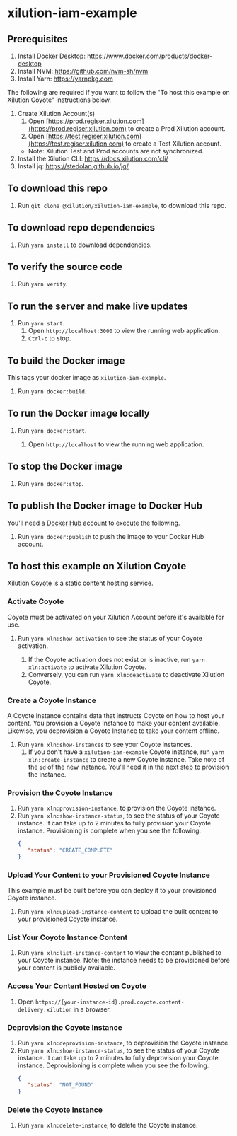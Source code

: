 # xilution-iam-example

## Prerequisites

1. Install Docker Desktop: https://www.docker.com/products/docker-desktop
1. Install NVM: https://github.com/nvm-sh/nvm
1. Install Yarn: https://yarnpkg.com

The following are required if you want to follow the "To host this example on Xilution Coyote" instructions below.

1. Create Xilution Account(s)
    1. Open [https://prod.regiser.xilution.com](https://prod.regiser.xilution.com) to create a Prod Xilution account.
    1. Open [https://test.regiser.xilution.com](https://test.regiser.xilution.com) to create a Test Xilution account.
    * Note: Xilution Test and Prod accounts are not synchronized.
1. Install the Xilution CLI: https://docs.xilution.com/cli/
1. Install jq: https://stedolan.github.io/jq/

## To download this repo

1. Run `git clone @xilution/xilution-iam-example`, to download this repo.

## To download repo dependencies

1. Run `yarn install` to download dependencies.

## To verify the source code

1. Run `yarn verify`.

## To run the server and make live updates

1. Run `yarn start`.
    1. Open `http://localhost:3000` to view the running web application.
    1. `Ctrl-c` to stop.

## To build the Docker image
This tags your docker image as `xilution-iam-example`.

1. Run `yarn docker:build`.

## To run the Docker image locally

1. Run `yarn docker:start`.

    1. Open `http://localhost` to view the running web application.

## To stop the Docker image

1. Run `yarn docker:stop`.

## To publish the Docker image to Docker Hub
You'll need a [Docker Hub](https://hub.docker.com/) account to execute the following.

1. Run `yarn docker:publish` to push the image to your Docker Hub account.

## To host this example on Xilution Coyote
Xilution [Coyote](https://products.xilution.com/content-delivery/coyote) is a static content hosting service.

### Activate Coyote
Coyote must be activated on your Xilution Account before it's available for use.

1. Run `yarn xln:show-activation` to see the status of your Coyote activation.

    1. If the Coyote activation does not exist or is inactive, run `yarn xln:activate` to activate Xilution Coyote.
    2. Conversely, you can run `yarn xln:deactivate` to deactivate Xilution Coyote.

### Create a Coyote Instance
A Coyote Instance contains data that instructs Coyote on how to host your content.
You provision a Coyote Instance to make your content available.
Likewise, you deprovision a Coyote Instance to take your content offline.

1. Run `yarn xln:show-instances` to see your Coyote instances.
    1. If you don't have a `xilution-iam-example` Coyote instance, run `yarn xln:create-instance` to create a new Coyote instance.
    Take note of the `id` of the new instance.
    You'll need it in the next step to provision the instance.

### Provision the Coyote Instance

1. Run `yarn xln:provision-instance`, to provision the Coyote instance.
1. Run `yarn xln:show-instance-status`, to see the status of your Coyote instance.
It can take up to 2 minutes to fully provision your Coyote instance.
Provisioning is complete when you see the following.
    ```json
    {
       "status": "CREATE_COMPLETE"
    }
   ```

### Upload Your Content to your Provisioned Coyote Instance
This example must be built before you can deploy it to your provisioned Coyote instance.

1. Run `yarn xln:upload-instance-content` to upload the built content to your provisioned Coyote instance.

### List Your Coyote Instance Content

1. Run `yarn xln:list-instance-content` to view the content published to your Coyote instance.
Note: the instance needs to be provisioned before your content is publicly available.

### Access Your Content Hosted on Coyote

1. Open `https://{your-instance-id}.prod.coyote.content-delivery.xilution` in a browser.

### Deprovision the Coyote Instance

1. Run `yarn xln:deprovision-instance`, to deprovision the Coyote instance.
1. Run `yarn xln:show-instance-status`, to see the status of your Coyote instance.
It can take up to 2 minutes to fully deprovision your Coyote instance.
Deprovisioning is complete when you see the following.
    ```json
    {
       "status": "NOT_FOUND"
    }
   ```

### Delete the Coyote Instance

1. Run `yarn xln:delete-instance`, to delete the Coyote instance.
